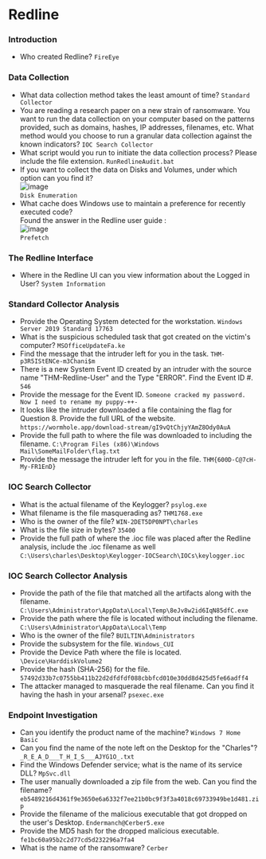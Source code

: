 # Redline

### Introduction
- Who created Redline? `FireEye `

### Data Collection
- What data collection method takes the least amount of time? `Standard Collector`
- You are reading a research paper on a new strain of ransomware. You want to run the data collection on your computer based on the patterns provided, such as domains, hashes, IP addresses, filenames, etc. What method would you choose to run a granular data collection against the known indicators? `IOC Search Collector`
- What script would you run to initiate the data collection process? Please include the file extension. `RunRedlineAudit.bat`
- If you want to collect the data on Disks and Volumes, under which option can you find it?<br />
![image](https://github.com/user-attachments/assets/e00e77ff-0ee0-4160-96e6-ae2f6967cdc5)<br />
`Disk Enumeration`
- What cache does Windows use to maintain a preference for recently executed code? <br />
Found the answer in the Redline user guide :<br />
![image](https://github.com/user-attachments/assets/98bd0bf6-3d72-45fd-9237-1c795bcce8ae)<br />
`Prefetch`

### The Redline Interface
- Where in the Redline UI can you view information about the Logged in User? `System Information`

### Standard Collector Analysis 
- Provide the Operating System detected for the workstation. `Windows Server 2019 Standard 17763`
- What is the suspicious scheduled task that got created on the victim's computer? `MSOfficeUpdateFa.ke`
- Find the message that the intruder left for you in the task. `THM-p3R5IStENCe-m3Chani$m`
- There is a new System Event ID created by an intruder with the source name "THM-Redline-User" and the Type "ERROR". Find the Event ID #. `546`
- Provide the message for the Event ID. `Someone cracked my password. Now I need to rename my puppy-++-`
- It looks like the intruder downloaded a file containing the flag for Question 8. Provide the full URL of the website. `https://wormhole.app/download-stream/gI9vQtChjyYAmZ8Ody0AuA`
- Provide the full path to where the file was downloaded to including the filename. `C:\Program Files (x86)\Windows Mail\SomeMailFolder\flag.txt`
- Provide the message the intruder left for you in the file. `THM{600D-C@7cH-My-FR1EnD}`

### IOC Search Collector
- What is the actual filename of the Keylogger? `psylog.exe`
- What filename is the file masquerading as? `THM1768.exe`
- Who is the owner of the file? `WIN-2DET5DP0NPT\charles`
- What is the file size in bytes? `35400`
- Provide the full path of where the .ioc file was placed after the Redline analysis, include the .ioc filename as well `C:\Users\charles\Desktop\Keylogger-IOCSearch\IOCs\keylogger.ioc`

### IOC Search Collector Analysis
- Provide the path of the file that matched all the artifacts along with the filename. `C:\Users\Administrator\AppData\Local\Temp\8eJv8w2id6IqN85dfC.exe`
- Provide the path where the file is located without including the filename. `C:\Users\Administrator\AppData\Local\Temp`
- Who is the owner of the file?  `BUILTIN\Administrators`
- Provide the subsystem for the file. `Windows_CUI`
- Provide the Device Path where the file is located. `\Device\HarddiskVolume2`
- Provide the hash (SHA-256) for the file. `57492d33b7c0755bb411b22d2dfdfdf088cbbfcd010e30dd8d425d5fe66adff4`
- The attacker managed to masquerade the real filename. Can you find it having the hash in your arsenal? `psexec.exe`

### Endpoint Investigation
- Can you identify the product name of the machine? `Windows 7 Home Basic`
- Can you find the name of the note left on the Desktop for the "Charles"? `_R_E_A_D___T_H_I_S___AJYG1O_.txt`
- Find the Windows Defender service; what is the name of its service DLL? `MpSvc.dll`
- The user manually downloaded a zip file from the web. Can you find the filename? `eb5489216d4361f9e3650e6a6332f7ee21b0bc9f3f3a4018c69733949be1d481.zip`
- Provide the filename of the malicious executable that got dropped on the user's Desktop. `Endermanch@Cerber5.exe`
- Provide the MD5 hash for the dropped malicious executable. `fe1bc60a95b2c2d77cd5d232296a7fa4`
- What is the name of the ransomware? `Cerber`
